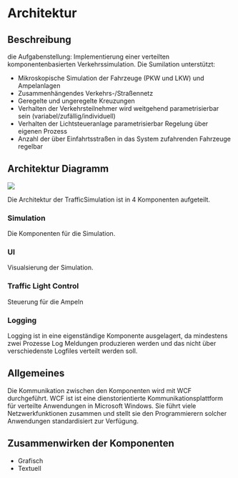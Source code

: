 # Architektur
## Beschreibung
die Aufgabenstellung:
Implementierung einer verteilten komponentenbasierten Verkehrssimulation.
Die Sumilation unterstützt:
- Mikroskopische Simulation der Fahrzeuge (PKW und LKW) und Ampelanlagen
- Zusammenhängendes Verkehrs-/Straßennetz
- Geregelte und ungeregelte Kreuzungen
- Verhalten der Verkehrsteilnehmer wird weitgehend parametrisierbar sein (variabel/zufällig/individuell)
- Verhalten der Lichtsteueranlage parametrisierbar Regelung über eigenen Prozess
- Anzahl der über Einfahrtsstraßen in das System zufahrenden Fahrzeuge regelbar
## Architektur Diagramm 
![](img/Architektur.png)

Die Architektur der TrafficSimulation ist in 4 Komponenten aufgeteilt.

### Simulation
Die Komponenten für die Simulation.

### UI
Visualsierung der Simulation.

### Traffic Light Control
Steuerung für die Ampeln

### Logging
Logging ist in eine eigenständige Komponente ausgelagert, da mindestens zwei Prozesse Log Meldungen produzieren werden und das nicht über verschiedenste Logfiles verteilt werden soll.

## Allgemeines
Die Kommunikation zwischen den Komponenten wird mit WCF durchgeführt.
WCF ist ist eine dienstorientierte Kommunikationsplattform für verteilte Anwendungen in Microsoft Windows. Sie führt viele Netzwerkfunktionen zusammen und stellt sie den Programmierern solcher Anwendungen standardisiert zur Verfügung.

## Zusammenwirken der Komponenten
- Grafisch
- Textuell